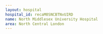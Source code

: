 ```yaml
---
layout: hospital
hospital_id: recaM0SNCBTNvUIRD
name: North Middlesex University Hospital
area: North Central London
---
```


